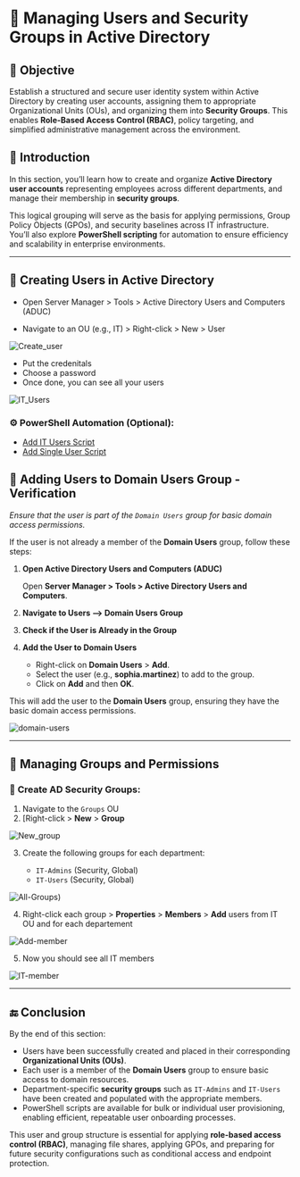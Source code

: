 # 👥 Managing Users and Security Groups in Active Directory

## 🎯 Objective

Establish a structured and secure user identity system within Active Directory by creating user accounts, assigning them to appropriate Organizational Units (OUs), and organizing them into **Security Groups**. This enables **Role-Based Access Control (RBAC)**, policy targeting, and simplified administrative management across the environment.

## 📝 Introduction

In this section, you’ll learn how to create and organize **Active Directory user accounts** representing employees across different departments, and manage their membership in **security groups**. 

This logical grouping will serve as the basis for applying permissions, Group Policy Objects (GPOs), and security baselines across IT infrastructure. You’ll also explore **PowerShell scripting** for automation to ensure efficiency and scalability in enterprise environments.

---

## 🚀 **Creating Users in Active Directory**

- Open Server Manager > Tools > Active Directory Users and Computers (ADUC)

- Navigate to an OU (e.g., IT) > Right-click > New > User
  
![Create_user](https://github.com/AliChoukatli/CyberShield-Enterprise/blob/main/Screenshots/Phase%202/Create_User.png)
   
- Put the credenitals
- Choose a password 
- Once done, you can see all your users

![IT_Users](https://github.com/AliChoukatli/CyberShield-Enterprise/blob/main/Screenshots/Phase%202/IT_users.png)


### ⚙️ **PowerShell Automation (Optional):**

* [Add IT Users Script](https://github.com/AliChoukatli/CyberShield-Enterprise/blob/main/IT_Support/PowerShell_Script/Add_IT_users.ps1)
* [Add Single User Script](https://github.com/AliChoukatli/CyberShield-Enterprise/blob/main/IT_Support/PowerShell_Script/Add_user.ps1)

 ## 🚀 **Adding Users to Domain Users Group - Verification**
 *Ensure that the user is part of the `Domain Users` group for basic domain access permissions.*

If the user is not already a member of the **Domain Users** group, follow these steps:

1. **Open Active Directory Users and Computers (ADUC)**

   Open **Server Manager > Tools > Active Directory Users and Computers**.

2. **Navigate to Users --> Domain Users Group**

3. **Check if the User is Already in the Group**

4. **Add the User to Domain Users**

   - Right-click on **Domain Users** > **Add**.
   - Select the user (e.g., **sophia.martinez**) to add to the group.
   - Click on **Add** and then **OK**.

This will add the user to the **Domain Users** group, ensuring they have the basic domain access permissions.

![domain-users](https://github.com/AliChoukatli/CyberShield-Enterprise/blob/main/Screenshots/Phase%202/domain-users.png)

---


## 🚀 **Managing Groups and Permissions**

### 🔧 **Create AD Security Groups:**

1. Navigate to the `Groups` OU
2. [Right-click > **New** > **Group**
  
![New_group](https://github.com/AliChoukatli/CyberShield-Enterprise/blob/main/Screenshots/Phase%202/create_group.png)

3. Create the following groups for each department:

   * `IT-Admins` (Security, Global)
   * `IT-Users` (Security, Global)
  
 ![All-Groups)](https://github.com/AliChoukatli/CyberShield-Enterprise/blob/main/Screenshots/Phase%202/allgroups.png)
 
4. Right-click each group > **Properties** > **Members** > **Add** users from IT OU and for each departement

![Add-member](https://github.com/AliChoukatli/CyberShield-Enterprise/blob/main/Screenshots/Phase%202/add-member.png)

5. Now you should see all IT members

![IT-member](https://github.com/AliChoukatli/CyberShield-Enterprise/blob/main/Screenshots/Phase%202/IT-member.png)

---

## 🔚 Conclusion

By the end of this section:

- Users have been successfully created and placed in their corresponding **Organizational Units (OUs)**.
- Each user is a member of the **Domain Users** group to ensure basic access to domain resources.
- Department-specific **security groups** such as `IT-Admins` and `IT-Users` have been created and populated with the appropriate members.
- PowerShell scripts are available for bulk or individual user provisioning, enabling efficient, repeatable user onboarding processes.

This user and group structure is essential for applying **role-based access control (RBAC)**, managing file shares, applying GPOs, and preparing for future security configurations such as conditional access and endpoint protection.
